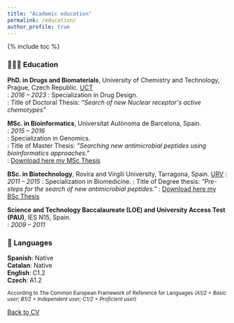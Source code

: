 ```yaml
---
title: "Academic education"
permalink: /education/
author_profile: true
---
```


{% include toc %}

### 👩🏼‍🎓 Education

**PhD. in Drugs and Biomaterials**, University of Chemistry and Technology, Prague, Czech Republic. [UCT](https://www.vscht.cz)  
:   *2016 – 2023*
:   Specialization in Drug Design.  
:   Title of Doctoral Thesis: _"Search of new Nuclear receptor's active chemotypes"_  

**MSc. in Bioinformatics**, Universitat Autònoma de Barcelona, Spain.  
:   *2015 – 2016*	  
:   Specialization in Genomics.  
:   Title of Master Thesis: _"Searching new antimicrobial peptides using bioinformatics approaches."_  
:   [Download here my MSc Thesis](https://iagea.github.io/files/TFM_MI_Agea.pdf)

**BSc. in Biotechnology**, Rovira and Virgili University, Tarragona, Spain. [URV](https://www.urv.cat/ca/estudis/graus/oferta/plans/ciencies/biotecnologia-grau/)
:   *2011 – 2015* 
:   Specialization in Biomedicine. 
:   Title of Degree thesis: _“Pre-steps for the search of new antimicrobial peptides.”_ 
:   [Download here my BSc Thesis](https://iagea.github.io/files/TFG_MI_Agea.pdf)
  
**Science and Technology Baccalaureate (LOE) and University Access Test (PAU)**, IES N15, Spain.  
:   *2009 – 2011*  


### 💬 Languages

**Spanish**: Native <br>
**Catalan**: Native <br>
**English**: C1.2 <br>
**Czech**: A1.2 <br>

<sup>According to The Common European Framework of Reference for Languages *(A1/2 = Basic user; B1/2 = Independent user; C1/2 = Proficient user)* </sup> 

[Back to CV](https://iagea.github.io/cv/)
